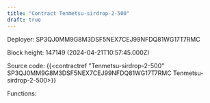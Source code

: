```yaml
---
title: "Contract Tenmetsu-sirdrop-2-500"
draft: true
---
```

Deployer: SP3QJ0MM9G8M3DSF5NEX7CEJ99NFDQ81WG17T7RMC


 



Block height: 147149 (2024-04-21T10:57:45.000Z)

Source code: {{<contractref "Tenmetsu-sirdrop-2-500" SP3QJ0MM9G8M3DSF5NEX7CEJ99NFDQ81WG17T7RMC Tenmetsu-sirdrop-2-500>}}

Functions:


